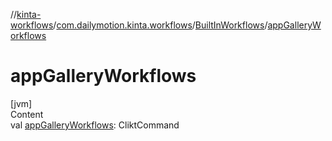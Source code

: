 //[kinta-workflows](../../../index.md)/[com.dailymotion.kinta.workflows](../index.md)/[BuiltInWorkflows](index.md)/[appGalleryWorkflows](app-gallery-workflows.md)



# appGalleryWorkflows  
[jvm]  
Content  
val [appGalleryWorkflows](app-gallery-workflows.md): CliktCommand  




